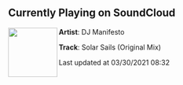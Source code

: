 ## Currently Playing on SoundCloud

[<img align="left" width="100" src="https://i1.sndcdn.com/artworks-zaCPDoS6xQZ1DLON-zrEFMA-t500x500.jpg">](https://soundcloud.com/djmanifesto/solar-sails-original-mix?in=djmanifesto/sets/current-tracks-2)

**Artist**: DJ Manifesto 

**Track**: Solar Sails (Original Mix)

Last updated at 03/30/2021 08:32
